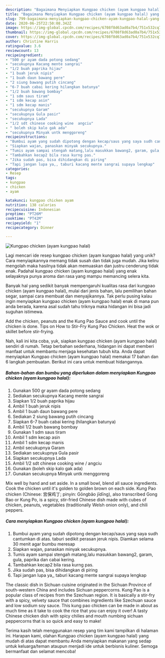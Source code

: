 ```yaml
---
description: "Bagaimana Menyiapkan Kungpao chicken (ayam kungpao halal) yang Sempurna"
title: "Bagaimana Menyiapkan Kungpao chicken (ayam kungpao halal) yang Sempurna"
slug: 799-bagaimana-menyiapkan-kungpao-chicken-ayam-kungpao-halal-yang-sempurna
date: 2020-06-25T22:50:08.342Z
image: https://img-global.cpcdn.com/recipes/6708f8d63ad0a7b4/751x532cq70/kungpao-chicken-ayam-kungpao-halal-foto-resep-utama.jpg
thumbnail: https://img-global.cpcdn.com/recipes/6708f8d63ad0a7b4/751x532cq70/kungpao-chicken-ayam-kungpao-halal-foto-resep-utama.jpg
cover: https://img-global.cpcdn.com/recipes/6708f8d63ad0a7b4/751x532cq70/kungpao-chicken-ayam-kungpao-halal-foto-resep-utama.jpg
author: Christine Harris
ratingvalue: 3.6
reviewcount: 13
recipeingredient:
- "500 gr ayam dada potong sedang"
- "secukupnya Kacang mente sangrai"
- "1/2 buah paprika hijau"
- "1 buah jeruk nipis"
- "1 buah daun bawang pere"
- "2 siung bawang putih cincang"
- "6-7 buah cabai kering hilangkan batunya"
- "1/2 buah bawang bombay"
- "1 sdm saus tiram"
- "1 sdm kecap asin"
- "1 sdm kecap manis"
- "secukupnya Garam"
- "secukupnya Gula pasir"
- "secukupnya Lada"
- "1/2 sdt chinese cooking wine  angciu"
- " boleh skip kalo gak ada"
- "secukupnya Minyak untk menggoreng"
recipeinstructions:
- "Bumbui ayam yang sudah dipotong dengan kecap/saus yang saya sudh cantumkan di atas. taburi sedikit perasan jeruk nipis. Diamkan selama 30 menit agar bumbu meresap"
- "Siapkan wajan, panaskan minyak secukupnya."
- "Tumis ayam sampai stengah matang,lalu masukkan bawang2, garam, gula, paprika dan cabai kering."
- "Tambahkan kecap2 bila rasa kurng pas."
- "Jika sudah pas, bisa dihidangkan di piring"
- "Tapi jangan lupa ya,, taburi kacang mente sangrai supaya lengkap"
categories:
- Resep
tags:
- kungpao
- chicken
- ayam

katakunci: kungpao chicken ayam 
nutrition: 138 calories
recipecuisine: Indonesian
preptime: "PT26M"
cooktime: "PT42M"
recipeyield: "1"
recipecategory: Dinner

---
```



![Kungpao chicken (ayam kungpao halal)](https://img-global.cpcdn.com/recipes/6708f8d63ad0a7b4/751x532cq70/kungpao-chicken-ayam-kungpao-halal-foto-resep-utama.jpg)

Lagi mencari ide resep kungpao chicken (ayam kungpao halal) yang unik? Cara menyiapkannya memang tidak susah dan tidak juga mudah. Jika keliru mengolah maka hasilnya tidak akan memuaskan dan justru cenderung tidak enak. Padahal kungpao chicken (ayam kungpao halal) yang enak selayaknya punya aroma dan rasa yang mampu memancing selera kita.

Banyak hal yang sedikit banyak mempengaruhi kualitas rasa dari kungpao chicken (ayam kungpao halal), mulai dari jenis bahan, lalu pemilihan bahan segar, sampai cara membuat dan menyajikannya. Tak perlu pusing kalau ingin menyiapkan kungpao chicken (ayam kungpao halal) enak di mana pun anda berada, karena asal sudah tahu triknya maka hidangan ini bisa jadi suguhan istimewa.

Add the chicken, peanuts and the Kung Pao Sauce and cook until the chicken is done. Tips on How to Stir-Fry Kung Pao Chicken. Heat the wok or skillet before stir-frying.


Nah, kali ini kita coba, yuk, siapkan kungpao chicken (ayam kungpao halal) sendiri di rumah. Tetap berbahan sederhana, hidangan ini dapat memberi manfaat untuk membantu menjaga kesehatan tubuh kita. Anda dapat menyiapkan Kungpao chicken (ayam kungpao halal) memakai 17 bahan dan 6 langkah pembuatan. Berikut ini cara untuk membuat hidangannya.

<!--inarticleads1-->

##### Bahan-bahan dan bumbu yang diperlukan dalam menyiapkan Kungpao chicken (ayam kungpao halal):

1. Gunakan 500 gr ayam dada potong sedang
1. Sediakan secukupnya Kacang mente sangrai
1. Siapkan 1/2 buah paprika hijau
1. Ambil 1 buah jeruk nipis
1. Ambil 1 buah daun bawang pere
1. Sediakan 2 siung bawang putih cincang
1. Siapkan 6-7 buah cabai kering (hilangkan batunya)
1. Ambil 1/2 buah bawang bombay
1. Gunakan 1 sdm saus tiram
1. Ambil 1 sdm kecap asin
1. Ambil 1 sdm kecap manis
1. Ambil secukupnya Garam
1. Sediakan secukupnya Gula pasir
1. Siapkan secukupnya Lada
1. Ambil 1/2 sdt chinese cooking wine / angciu
1. Gunakan  (boleh skip kalo gak ada)
1. Gunakan secukupnya Minyak untk menggoreng


Mix well by hand and set aside. In a small bowl, blend all sauce ingredients. Cook the chicken until it&#39;s golden to golden brown on each side. Kung Pao chicken (Chinese: 宫保鸡丁; pinyin: Gōngbǎo jīdīng), also transcribed Gong Bao or Kung Po, is a spicy, stir-fried Chinese dish made with cubes of chicken, peanuts, vegetables (traditionally Welsh onion only), and chili peppers. 

<!--inarticleads2-->

##### Cara menyiapkan Kungpao chicken (ayam kungpao halal):

1. Bumbui ayam yang sudah dipotong dengan kecap/saus yang saya sudh cantumkan di atas. taburi sedikit perasan jeruk nipis. Diamkan selama 30 menit agar bumbu meresap
1. Siapkan wajan, panaskan minyak secukupnya.
1. Tumis ayam sampai stengah matang,lalu masukkan bawang2, garam, gula, paprika dan cabai kering.
1. Tambahkan kecap2 bila rasa kurng pas.
1. Jika sudah pas, bisa dihidangkan di piring
1. Tapi jangan lupa ya,, taburi kacang mente sangrai supaya lengkap


The classic dish in Sichuan cuisine originated in the Sichuan Province of south-western China and includes Sichuan peppercorns. Kung Pao is a popular class of recipes from the Szechuan region. It is basically a stir-fry with a spicy, velvety sauce that combines ingredients like Szechuan sauce and low sodium soy sauce. This kung pao chicken can be made in about as much time as it take to cook the rice that you can enjoy it over! A tasty Chinese chicken dish with spicy chilies and mouth numbing sichuan peppercorns that is so quick and easy to make! 

Terima kasih telah menggunakan resep yang tim kami tampilkan di halaman ini. Harapan kami, olahan Kungpao chicken (ayam kungpao halal) yang mudah di atas dapat membantu Anda menyiapkan makanan yang sedap untuk keluarga/teman ataupun menjadi ide untuk berbisnis kuliner. Semoga bermanfaat dan selamat mencoba!
